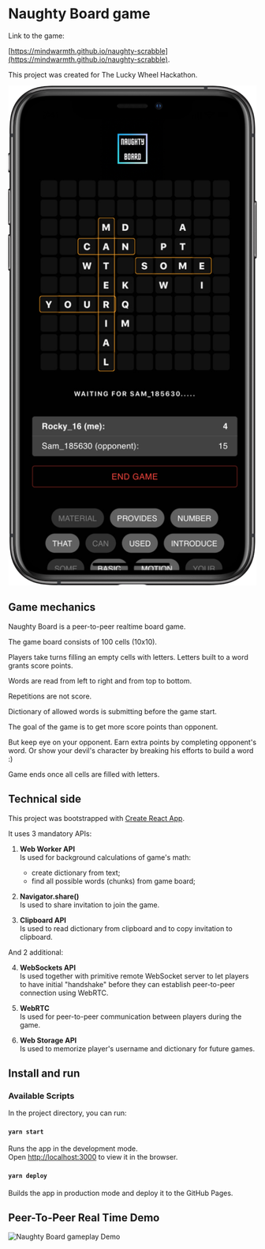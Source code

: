 # Naughty Board game

Link to the game:

[https://mindwarmth.github.io/naughty-scrabble](https://mindwarmth.github.io/naughty-scrabble).

This project was created for The Lucky Wheel Hackathon.

![Naughty Board gameplay](screenshot.jpg)

## Game mechanics

Naughty Board is a peer-to-peer realtime board game.

The game board consists of 100 cells (10x10).

Players take turns filling an empty cells with letters. Letters built to a word grants score points.

Words are read from left to right and from top to bottom.

Repetitions are not score.

Dictionary of allowed words is submitting before the game start.

The goal of the game is to get more score points  than opponent.

But keep eye on your opponent. Earn extra points by completing opponent's word. Or show your devil's character by breaking his efforts to build a word :)

Game ends once all cells are filled with letters.

## Technical side

This project was bootstrapped with [Create React App](https://github.com/facebook/create-react-app).

It uses 3 mandatory APIs:

1. **Web Worker API**\
Is used for background calculations of game's math:
   - create dictionary from text;
   - find all possible words (chunks) from game board;

2. **Navigator.share()**\
Is used to share invitation to join the game.

3. **Clipboard API**\
Is used to read dictionary from clipboard and to copy invitation to clipboard.

And 2 additional:

4. **WebSockets API**\
Is used together with primitive remote WebSocket server to let players to have initial "handshake" before they can establish peer-to-peer connection using WebRTC.

5. **WebRTC**\
Is used for peer-to-peer communication between players during the game.

6. **Web Storage API**\
Is used to memorize player's username and dictionary for future games.

## Install and run

### Available Scripts

In the project directory, you can run:

#### `yarn start`

Runs the app in the development mode.\
Open [http://localhost:3000](http://localhost:3000) to view it in the browser.

#### `yarn deploy`

Builds the app in production mode and deploy it to the GitHub Pages.

## Peer-To-Peer Real Time Demo

![Naughty Board gameplay Demo](naughty-board-demo.gif)
